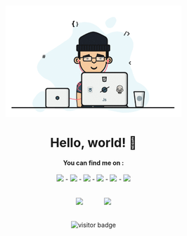 

<div align="center">
  <img src="https://raw.githubusercontent.com/AlaeddineMessadi/AlaeddineMessadi/main/web-developer-chilling.gif" width="400px" />
  <br>
  
  # Hello, world! 👋

  #### You can find me on :
  [![](https://img.shields.io/badge/Website-%230077B5.svg?&style=for-the-badge&logo=hotjar&color=9cf)](https://almessadi.com) - [![](https://img.shields.io/badge/linkedin-%230077B5.svg?&style=for-the-badge&logo=linkedin&logoColor=white0e76a8)](https://www.linkedin.com/in/alaeddinemessadi/?locale=en_US) - [![](https://img.shields.io/badge/stackoverflow-%230077B5.svg?&style=for-the-badge&logo=stackoverflow&color=lightgray)](https://stackoverflow.com/users/2954930/alaeddine) - [![](https://img.shields.io/badge/dribbble-%230077B5.svg?&style=for-the-badge&logo=dribbble&color=ff69b4)](https://dribbble.com/aladdindev) - [![](https://img.shields.io/badge/twitter-%230077B5.svg?&style=for-the-badge&logo=twitter)](https://twitter.com/aladdindev) - [![](https://img.shields.io/badge/email-%230077B5.svg?&style=for-the-badge&logo=gmail&color=55688A)](mailto:alaeddine.messadi@gmail.com)
  <br>
  <br>
  <br>
  <img src="https://github-readme-stats.vercel.app/api?username=alaeddinemessadi&show_icons=true&theme=dracula&line_height=45&include_all_commits=true" />&nbsp; &nbsp; &nbsp; &nbsp; &nbsp; &nbsp; <img src="https://github-readme-stackoverflow.vercel.app/?userID=2954930"  />
  <br>
  <br>
  <br>
  <img src="https://visitor-badge.laobi.icu/badge?page_id=alaeddinemessadi" alt="visitor badge"/>
  <br>
</div>
